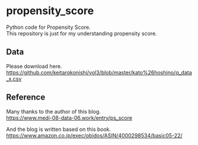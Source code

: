 # propensity_score
Python code for Propensity Score.  
This repository is just for my understanding propensity score.

## Data
Please download here.  
https://github.com/keitarokonishi/vol3/blob/master/kato%26hoshino/q_data_x.csv

## Reference
Many thanks to the author of this blog.  
https://www.medi-08-data-06.work/entry/ps_score

And the blog is written based on this book.  
https://www.amazon.co.jp/exec/obidos/ASIN/4000298534/basic05-22/
